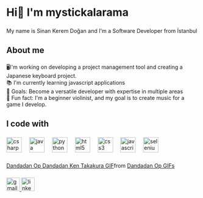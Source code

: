 <h1 align="left">Hi👋 I'm mystickalarama</h1>

###

<p align="left">My name is Sinan Kerem Doğan and I'm a Software Developer from İstanbul</p>

###

<h2 align="left">About me</h2>

###

<p align="left">🖥️I'm working on developing a project management tool and creating a Japanese keyboard project.<br>📚 I'm currently learning javascript applications<br>🎯 Goals: Become a versatile developer with expertise in multiple areas<br>🎲 Fun fact: I'm a beginner violinist, and my goal is to create music for a game I develop.</p>

###

<h2 align="left">I code with</h2>

###

<div align="left">
  <img src="https://cdn.jsdelivr.net/gh/devicons/devicon/icons/csharp/csharp-original.svg" height="40" alt="csharp logo"  />
  <img width="12" />
  <img src="https://cdn.jsdelivr.net/gh/devicons/devicon/icons/java/java-original.svg" height="40" alt="java logo"  />
  <img width="12" />
  <img src="https://cdn.jsdelivr.net/gh/devicons/devicon/icons/python/python-original.svg" height="40" alt="python logo"  />
  <img width="12" />
  <img src="https://cdn.jsdelivr.net/gh/devicons/devicon/icons/html5/html5-original.svg" height="40" alt="html5 logo"  />
  <img width="12" />
  <img src="https://cdn.jsdelivr.net/gh/devicons/devicon/icons/css3/css3-original.svg" height="40" alt="css3 logo"  />
  <img width="12" />
  <img src="https://cdn.jsdelivr.net/gh/devicons/devicon/icons/javascript/javascript-original.svg" height="40" alt="javascript logo"  />
  <img width="12" />
  <img src="https://cdn.jsdelivr.net/gh/devicons/devicon/icons/selenium/selenium-original.svg" height="40" alt="selenium logo"  />
</div>

###

<div class="tenor-gif-embed" data-postid="14094389894729438420" data-share-method="host" data-aspect-ratio="1.77857" data-width="100%"><a href="https://tenor.com/view/dandadan-op-dandadan-ken-takakura-dandadan-ken-takakura-and-momo-ayase-dandadan-momo-ayase-dandadan-okarun-and-momo-gif-14094389894729438420">Dandadan Op Dandadan Ken Takakura GIF</a>from <a href="https://tenor.com/search/dandadan+op-gifs">Dandadan Op GIFs</a></div> <script type="text/javascript" async src="https://tenor.com/embed.js"></script>

###

<div align="left">
</div>

###

<div align="left">
  <a href="mystic.kerem@gmail.com" target="_blank">
    <img src="https://img.shields.io/static/v1?message=Gmail&logo=gmail&label=&color=D14836&logoColor=white&labelColor=&style=for-the-badge" height="35" alt="gmail logo"  />
  </a>
  <a href="https://www.linkedin.com/in/sinankeremdogan/" target="_blank">
    <img src="https://img.shields.io/static/v1?message=LinkedIn&logo=linkedin&label=&color=0077B5&logoColor=white&labelColor=&style=for-the-badge" height="35" alt="linkedin logo"  />
  </a>
</div>

###
